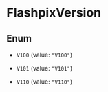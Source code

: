 
# FlashpixVersion

## Enum


* `V100` (value: `"V100"`)

* `V101` (value: `"V101"`)

* `V110` (value: `"V110"`)



